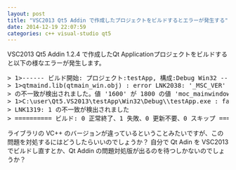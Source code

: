 ```yaml
---
layout: post
title: "VSC2013 Qt5 Addin で作成したプロジェクトをビルドするとエラーが発生する"
date: 2014-12-19 22:07:59
categories: c++ visual-studio qt5
---
```

<p>VSC2013 Qt5 Addin 1.2.4 で作成したQt Applicationプロジェクトをビルドすると以下の様なエラーが発生します。</p>

<pre>
> 1>------ ビルド開始: プロジェクト:testApp, 構成:Debug Win32 ------
> 1>qtmaind.lib(qtmain_win.obj) : error LNK2038: '_MSC_VER'
> の不一致が検出されました。値 '1600' が 1800 の値 'moc_mainwindow.obj' と一致しません。
> 1>C:\user\Qt5.VS2013\testApp\Win32\Debug\\testApp.exe : fatal error
> LNK1319: 1 の不一致が検出されました
> ========== ビルド: 0 正常終了、1 失敗、0 更新不要、0 スキップ ==========
</pre>

<p>ライブラリの VC++ のバージョンが違っているということみたいですが、この問題を対処するにはどうしたらいいのでしょうか？
自分で Qt Adin を VSC2013 でビルドし直すとか、Qt Addin の問題対処版が出るのを待つしかないのでしょうか？</p>
